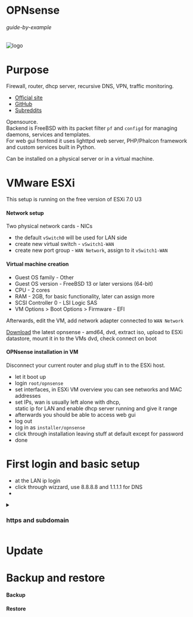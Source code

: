 # OPNsense

###### guide-by-example

![logo](https://i.imgur.com/3ROLmaz.png)

# Purpose

Firewall, router, dhcp server, recursive DNS, VPN, traffic monitoring.

* [Official site](https://opnsense.org/)
* [GitHub](https://github.com/opnsense)
* [Subreddits](https://www.reddit.com/r/opNsenseFirewall+opnsense/)

Opensource.<br>
Backend is FreeBSD with its packet filter `pf` and `configd`
for managing daemons, services and templates.<br>
For web gui frontend it uses lighttpd web server, PHP/Phalcon framework
and custom services built in Python.

Can be installed on a physical server or in a virtual machine.

# VMware ESXi 

This setup is running on the free version of ESXi 7.0 U3<br>

#### Network setup

Two physical network cards - NICs

* the default `vSwitch0` will be used for LAN side
* create new virtual switch - `vSwitch1-WAN`
* create new port group - `WAN Network`, assign to it `vSwitch1-WAN`

#### Virtual machine creation

* Guest OS family - Other
* Guest OS version - FreeBSD 13 or later versions (64-bit)
* CPU - 2 cores
* RAM - 2GB, for basic functionality, later can assign more 
* SCSI Controller 0 - LSI Logic SAS
* VM Options > Boot Options > Firmware - EFI

Afterwards, edit the VM, add network adapter connected to `WAN Network`

[Download](https://opnsense.org/download/) the latest opnsense - amd64, dvd,
extract iso, upload to ESXi datastore,
mount it in to the VMs dvd, check connect on boot


#### OPNsense installation in VM

Disconnect your current router and plug stuff in to the ESXi host.

* let it boot up
* login `root/opnsense`
* set interfaces, in ESXi VM overview you can see networks and MAC addresses 
* set IPs, wan is usually left alone with dhcp,<br>
  static ip for LAN and enable dhcp server running and give it range
* afterwards you should be able to access web gui
* log out
* log in as `installer/opnsense`
* click through installation leaving stuff at default except for password
* done

# First login and basic setup

* at the LAN ip login
* click through wizzard, use 8.8.8.8 and 1.1.1.1 for DNS
* 

<details>
    <summary><h3>https and subdomain</h3></summary>

# https and subdomain

### on cloudflare

* create dns record fw.<yourdomain>
* get user ID - its in the url when you are on dashboard in cloudflare > workers, looks like 0122db3h4824893916169c9c4f919747f
* in My Profile >  Api Tokens > get Global API Key
* in My Profile >  Api Tokens > create token that looks [like this](https://i.imgur.com/YWxgUiO.png)

### in opnsense acme plugin

* download acme plugin
* Services: ACME Client: Accounts - create account with your email where notifications about certs can go
* Services: ACME Client: Challenge Types - create new dns challange with info you gathered from cloudflare, looks something [like this](https://i.imgur.com/JryFSq4.png)
* Services: ACME Client: Certificates - create new certificate, stuff is just picked from the drop down menus, [looks like this](https://i.imgur.com/uytzQ9F.png)
* now check logs if request went through on its own, or just click small icon to force renew the certificate, in logs in matter of a minute there should be some either success or fail

### in opnsense Services: Unbound DNS: General

* add an override - so that the fw.whatever.org points to your local ip instead of going out, [looks like this](https://i.imgur.com/ZqIa0HN.png)

### in opnsense System: Settings: Administration

*  Alternate Hostnames - add your fw.whatever.org
* SSL Certificate -  pick from dropdown menu your certificate
* apply changes
* switch radio buttons at the top from http to https if its not already. The previous steps should be done as opnsense will want to reload gui

now from local LAN side one can access web gui with https://fw.whatever.org and its an encrypted communication between the firewall and browser

</details>

# Update


# Backup and restore

#### Backup


  
#### Restore


